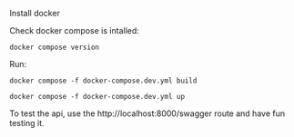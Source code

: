 Install docker

Check docker compose is intalled:

`docker compose version`

Run:

`docker compose -f docker-compose.dev.yml build`

`docker compose -f docker-compose.dev.yml up`

To test the api, use the http://localhost:8000/swagger route and have fun testing it.